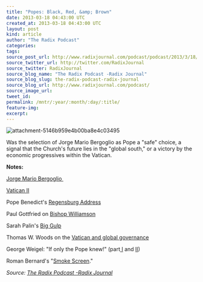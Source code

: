 ```yaml
---
title: "Popes: Black, Red, &amp; Brown"
date: 2013-03-18 04:43:00 UTC
created_at: 2013-03-18 04:43:00 UTC
layout: post
kind: article
author: "The Radix Podcast"
categories: 
tags: 
source_post_url: http://www.radixjournal.com/podcast/podcast/2013/3/18/popes-black-red-brown
source_twitter_url: http://twitter.com/RadixJournal
source_twitter: RadixJournal
source_blog_name: "The Radix Podcast -Radix Journal"
source_blog_slug: the-radix-podcast-radix-journal
source_blog_url: http://www.radixjournal.com/podcast/
source_image_url: 
tweet_id:
permalink: /mntr/:year/:month/:day/:title/
feature-img: 
excerpt:
---
```

<img class="thumb-image" alt="attachment-5146b959e4b00ba8e4c03495" src="https://static1.squarespace.com/static/51c946cde4b0f05142538988/5298e223e4b008c3d680f470/5298e26de4b008c3d680f78d/1385751295145/FrancisIcon.jpg?format=1000w">
          
        

        

      
    
    
  






<p>Was the selection of Jorge Mario Bergoglio as Pope a "safe" choice, a signal that the Church's future lies in the "global south," or a victory by the economic progressives within the Vatican.  </p><p><strong>Notes:</strong></p><p><a href="http://en.wikipedia.org/wiki/Pope_Francis">Jorge Mario Bergoglio </a></p><p><a href="http://en.wikipedia.org/wiki/Vatican_ii">Vatican II</a></p><p>Pope Benedict's <a href="http://en.wikipedia.org/wiki/Regensburg_lecture">Regensburg Address</a></p><p>Paul Gottfried on <a href="http://takimag.com/article/history_the_holocaust_and_the_doctrines_of_the_church/#axzz2NrvtcPu8">Bishop Williamson</a></p><p>Sarah Palin's <a href="http://www.thedailybeast.com/articles/2013/03/16/sarah-palin-s-big-gulp-of-a-speech.html">Big Gulp</a></p><p>Thomas W. Woods on the <a href="http://takimag.com/article/truth_charity/print#axzz2NrvtcPu8">Vatican and global governance</a></p><p>George Weigel: "If only the Pope knew!" (part<a href="http://www.nationalreview.com/articles/227839/i-caritas-veritate-i-gold-and-red/george-weigel"> I</a> and <a href="http://www.nationalreview.com/articles/281654/desperate-churchmice-george-weigel?pg=2">II</a>) </p><p>Roman Bernard's "<a href="http://alternativeright.com/blog/2013/3/14/smokescreens-a-european-pope-for-a-post-western-world">Smoke Screen</a>."</p><div class="">
    <i>Source: <a href="http://www.radixjournal.com/podcast/">The Radix Podcast -Radix Journal</a></i>
</div>

